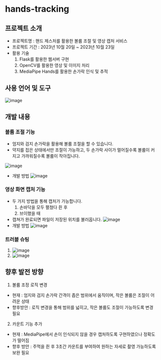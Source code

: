 # hands-tracking 
## 프로젝트 소개 
- 프로젝트명 : 핸드 제스처를 활용한 볼륨 조절 및 영상 캡처 서비스
- 프로젝트 기간 : 2023년 10월 20일 ~ 2023년 10월 23일
- 활용 기술
  1. Flask를 활용한 웹서버 구현
  2. OpenCV를 활용한 영상 및 이미지 처리
  3. MediaPipe Hands를 활용한 손가락 인식 및 추적
## 사용 언어 및 도구 
![image](https://github.com/sin6338ki/hand-project/assets/130349912/1f49544b-c1be-4ce7-a842-6b56c2ef3d07)
## 개발 내용 
### 볼륨 조절 기능 
- 엄지와 검지 손가락을 활용해 볼륨 조절을 할 수 있습니다.
- 약지를 접은 상태에서만 조절이 가능하고, 두 손가락 사이가 멀어질수록 볼륨이 커지고 가까워질수록 볼륨이 작아집니다.

![image](https://github.com/sin6338ki/hand-project/assets/130349912/2d0c4f92-570c-4145-9fcd-d34f5bd42ba6)
- 개발 방법
![image](https://github.com/sin6338ki/hand-project/assets/130349912/8f8d6770-f534-4dca-a2a4-20e3030ce4b3)
### 영상 화면 캡처 기능
- 두 가지 방법을 통해 캡처가 가능합니다.
  1. 손바닥을 모두 펼쳤다 쥔 후
  2. 브이했을 때
- 캡쳐가 완료되면 파일이 저장된 위치를 불러옵니다.
  ![image](https://github.com/sin6338ki/hand-project/assets/130349912/7b222822-f6aa-48c1-8a9b-d7c12a6532be)
- 개발 방법
  ![image](https://github.com/sin6338ki/hand-project/assets/130349912/1c7dd49c-5682-41dd-9bbd-9e8e31d96989)
### 트러블 슈팅
1. ![image](https://github.com/sin6338ki/hand-project/assets/130349912/ed6042f3-0d50-4bfb-97f9-91bfd7793b71)
2. ![image](https://github.com/sin6338ki/hand-project/assets/130349912/8ea06de4-366f-4b5f-a69d-65bff3fcc101)
## 향후 발전 방향
1. 볼륨 조정 로직 변경
  - 현재 : 엄지와 검지 손가락 간격이 좁은 범위에서 움직이며, 작은 볼륨은 조절이 어려운 상태
  - 향후방안 : 로직 변경을 통해 범위를 넓히고, 작은 볼륨도 조절이 가능하도록 변경 필요
2. 카운트 기능 추가
  - 현재 : MediaPipe에서 손이 인식되지 않을 경우 캡처하도록 구현하였으나 정확도가 떨어짐
  - 향후 방안 : 주먹을 쥔 후 3초간 카운트를 부여하여 원하는 자세로 촬영 가능하도록 보완 필요
